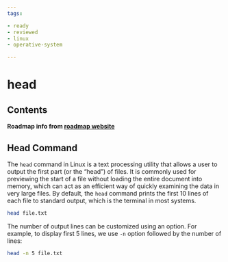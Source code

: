 ```yaml
---
tags:

- ready
- reviewed
- linux
- operative-system

---
```

# head

## Contents

__Roadmap info from [roadmap website](https://roadmap.sh/linux/text-processing/head)__

## Head Command

The `head` command in Linux is a text processing utility that allows a user to output the first part (or the “head”) of files. It is commonly used for previewing the start of a file without loading the entire document into memory, which can act as an efficient way of quickly examining the data in very large files. By default, the `head` command prints the first 10 lines of each file to standard output, which is the terminal in most systems.

```bash
head file.txt

```

The number of output lines can be customized using an option. For example, to display first 5 lines, we use `-n` option followed by the number of lines:

```bash
head -n 5 file.txt

```
